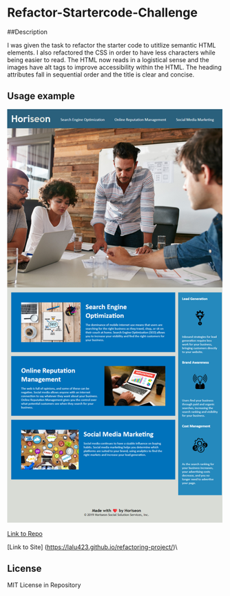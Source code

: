 # Refactor-Startercode-Challenge

##Description 

I was given the task to refactor the starter code to utitlize semantic HTML elements. I also refactored the CSS in order to have less characters while being easier to read. The HTML now reads in a logistical sense and the images have alt tags to improve accessibility within the HTML. The heading attributes fall in sequential order and the title is clear and concise. 

## Usage example

<img src="http://github.com/lalu423/refactoring-project/blob/main/assets/images/horiseon_refactor_sample.png" width = "500">

[Link to Repo](https://github.com/Lalu423/refactoring-project)

[Link to Site] (https://lalu423.github.io/refactoring-project/)\

## License

MIT License in Repository